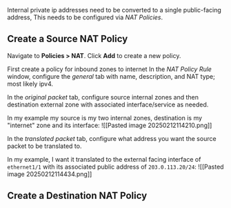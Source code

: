 Internal private ip addresses need to be converted to a single public-facing address, This needs to be configured via *NAT Policies*. 


## Create a Source NAT Policy
Navigate to **Policies > NAT**. Click **Add** to create a new policy.

First create a policy for inbound zones to internet
In the *NAT Policy Rule* window, configure the *general* tab with name, description, and NAT type; most likely ipv4.

In the *original packet* tab, configure source internal zones and then destination external zone with associated interface/service as needed.

In my example my source is my two internal zones, destination is my "internet" zone and its interface:
![[Pasted image 20250212114210.png]]

In the *translated packet* tab, configure what address you want the source packet to be translated to. 

In my example, I want it translated to the external facing interface of `ethernet1/1` with its associated public address of `203.0.113.20/24`:
![[Pasted image 20250212114434.png]]
## Create a Destination NAT Policy

